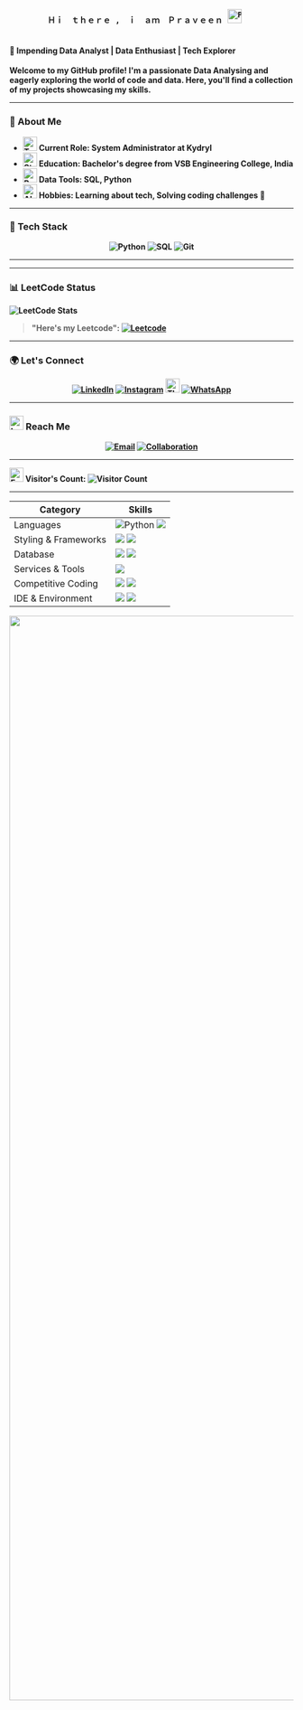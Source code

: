 <p align = "center" >
    <pre>
        <b>Ｈｉ　ｔｈｅｒｅ ,　ｉ　ａｍ　Ｐｒａｖｅｅｎ <b><img src="https://raw.githubusercontent.com/Tarikul-Islam-Anik/Animated-Fluent-Emojis/master/Emojis/People%20with%20professions/Person%20Medium-Dark%20Skin%20Tone.png" alt="Person Medium-Dark Skin Tone" width="25" height="25" />
    </pre>
  </p>
  
  
#### 🚀 Impending Data Analyst | Data Enthusiast | Tech Explorer
  
  Welcome to my GitHub profile! I'm a passionate Data Analysing and eagerly exploring the world of code and data. Here, you'll find a collection of my projects showcasing my skills.
  
  
  ---
  
  ### 🌟 About Me
  - <img src="https://raw.githubusercontent.com/Tarikul-Islam-Anik/Animated-Fluent-Emojis/master/Emojis/People%20with%20professions/Technologist%20Medium-Dark%20Skin%20Tone.png" alt="Technologist Medium-Dark Skin Tone" width="25" height="25" /> **Current Role:** System Administrator at Kydryl 
  - <img src="https://raw.githubusercontent.com/Tarikul-Islam-Anik/Animated-Fluent-Emojis/master/Emojis/People%20with%20professions/Student%20Medium%20Skin%20Tone.png" alt="Student Medium Skin Tone" width="25" height="25" /> **Education:** Bachelor's degree from VSB Engineering College, India 
  - <img src="https://raw.githubusercontent.com/Tarikul-Islam-Anik/Animated-Fluent-Emojis/master/Emojis/Objects/Bar%20Chart.png" alt="Bar Chart" width="25" height="25" /> **Data Tools:** SQL, Python 
  - <img src="https://raw.githubusercontent.com/Tarikul-Islam-Anik/Animated-Fluent-Emojis/master/Emojis/Travel%20and%20places/Alarm%20Clock.png" alt="Alarm Clock" width="25" height="25" /> **Hobbies:** Learning about tech, Solving coding challenges 🎸
  ---
  
  ### 🔧 Tech Stack
  <p align="center">
    <!--<img src="https://img.shields.io/badge/AWS-FF9901?style=for-the-badge&logo=amazonaws&logoColor=white" alt="AWS">-->
    <img src="https://img.shields.io/badge/Python-3776AB?style=for-the-badge&logo=python&logoColor=white" alt="Python">
    <img src="https://img.shields.io/badge/SQL-4479A1?style=for-the-badge&logo=postgresql&logoColor=white" alt="SQL">
    <img src="https://img.shields.io/badge/Git-F05032?style=for-the-badge&logo=git&logoColor=white" alt="Git">
  </p>
  
  ---
  
  ---
  ### 📊 LeetCode Status
  ![LeetCode Stats](https://leetcard.jacoblin.cool/Praveen1932?theme=dark&font=Taviraj&ext=heatmap)
  > "Here's my Leetcode":   <a href="https://leetcode.com/u/Praveen1932/"><img src="https://img.shields.io/badge/LeetCode-000000?style=for-the-badge&logo=LeetCode&logoColor=" alt="Leetcode"></a>
  
  ___
  ### 🌍 Let's Connect
  <p align="center">
    <a href="https://www.linkedin.com/in/praveenc1932//"><img src="https://img.shields.io/badge/LinkedIn-0A66C2?style=for-the-badge&logo=linkedin&logoColor=white" alt="LinkedIn"></a>
   <a href="https://www.instagram.com/pravyn_19//"><img src="https://img.shields.io/badge/Instagram-E4405F?style=for-the-badge&logo=instagram&logoColor=white" alt="Instagram"></a>
   <img src="https://raw.githubusercontent.com/Tarikul-Islam-Anik/Animated-Fluent-Emojis/master/Emojis/Smilies/Thought%20Balloon.png" alt="Thought Balloon" width="25" height="25" /> 
   <a href="https://wa.me/9500574505"><img src="https://img.shields.io/badge/WhatsApp-25D366?style=for-the-badge&logo=whatsapp&logoColor=white" alt="WhatsApp"></a>
  </p>
  
  </p>
  
  ---
  
  ### <img src="https://raw.githubusercontent.com/Tarikul-Islam-Anik/Animated-Fluent-Emojis/master/Emojis/Smilies/Love%20Letter.png" alt="Love Letter" width="25" height="25" /> Reach Me
  <p align="center">
    <a href="mailto:praveenc1932@gmail.com"><img src="https://img.shields.io/badge/Email-D14836?style=for-the-badge&logo=gmail&logoColor=white" alt="Email"></a>
    <a href="https://github.com/praveenc1903"><img src="https://img.shields.io/badge/Open%20to%20Collaboration-28A745?style=for-the-badge&logo=github&logoColor=white" alt="Collaboration"></a>
  </p>
  
  ___
  
<img src="https://raw.githubusercontent.com/Tarikul-Islam-Anik/Animated-Fluent-Emojis/master/Emojis/Hand%20gestures/Eyes.png" alt="Eyes" width="25" height="25" />  Visitor's Count: ![Visitor Count](https://profile-counter.glitch.me/praveenc1903/count.svg)
  ___
  <p align="center">
    
  </p>

| Category        | Skills        |
|-----------------|---------------|
| Languages       |  <img src="https://img.shields.io/badge/Python-3776AB?style=for-the-badge&logo=python&logoColor=white" alt="Python"> <img src="https://img.shields.io/badge/C-00599C?style=for-the-badge&logo=c&logoColor=white"/>  |
| Styling & Frameworks | <img src="https://img.shields.io/badge/HTML5-E34F26?style=for-the-badge&logo=html5&logoColor=white" /> <img src="https://img.shields.io/badge/CSS3-1572B6?style=for-the-badge&logo=css3&logoColor=white" />  |
| Database | <img src="https://img.shields.io/badge/MongoDB-4EA94B?style=for-the-badge&logo=mongodb&logoColor=white"/>   <img src="https://img.shields.io/badge/MySQL-005C84?style=for-the-badge&logo=mysql&logoColor=white"/> |
| Services & Tools|  <a href="https://github.com/praveenc1903"><img src="https://img.shields.io/badge/GitHub-000000?style=for-the-badge&logo=github&logoColor=white"/></a>  |
| Competitive Coding | <a href="https://leetcode.com/u/Praveen1932/"><img src="https://img.shields.io/badge/-LeetCode-FFA116?style=for-the-badge&logo=LeetCode&logoColor=black"/></a> <a href="https://auth.geeksforgeeks.org/user/praveenc1932"><img src="https://img.shields.io/badge/GeeksforGeeks-298D46?style=for-the-badge&logo=geeksforgeeks&logoColor=white"/></a> |
| IDE & Environment | <img src="https://img.shields.io/badge/VSCode-0078D4?style=for-the-badge&logo=visual%20studio%20code&logoColor=white" /> <img src="https://img.shields.io/badge/Google_chrome-4285F4?style=for-the-badge&logo=Google-chrome&logoColor=white" />  

<img src="https://www.animatedimages.org/data/media/562/animated-line-image-0184.gif" width="1920" />

